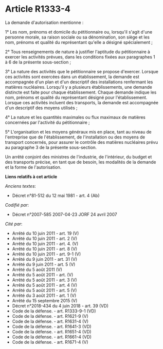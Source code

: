 # Article R1333-4

La demande d'autorisation mentionne :

1° Les nom, prénoms et domicile du pétitionnaire ou, lorsqu'il s'agit d'une personne morale, sa raison sociale ou sa
dénomination, son siège et les nom, prénoms et qualité du représentant qu'elle a désigné spécialement ;

2° Tous renseignements de nature à justifier l'aptitude du pétitionnaire à exercer les activités prévues, dans les conditions
fixées aux paragraphes 1 à 6 de la présente sous-section  ;

3° La nature des activités que le pétitionnaire se propose d'exercer. Lorsque ces activités sont exercées dans un
établissement, la demande est accompagnée d'un plan et d'un descriptif des installations renfermant les matières nucléaires.
Lorsqu'il y a plusieurs établissements, une demande distincte est faite pour chaque établissement. Chaque demande indique les
nom, prénoms et qualité du représentant désigné pour l'établissement. Lorsque ces activités incluent des transports, la
demande est accompagnée d'un descriptif des moyens utilisés ;

4° La nature et les quantités maximales ou flux maximaux de matières concernées par l'activité du pétitionnaire ;

5° L'organisation et les moyens généraux mis en place, tant au niveau de l'entreprise que de l'établissement, de
l'installation ou des moyens de transport concernés, pour assurer le contrôle des matières nucléaires prévu au paragraphe 3
de la présente sous-section.

Un arrêté conjoint des ministres de l'industrie, de l'intérieur, du budget et des transports précise, en tant que de besoin,
les modalités de la demande et la forme de l'autorisation.

**Liens relatifs à cet article**

_Anciens textes_:

  - Décret n°81-512 du 12 mai 1981 - art. 4 (Ab)

_Codifié par_:

  - Décret n°2007-585 2007-04-23 JORF 24 avril 2007

_Cité par_:

  - Arrêté du 10 juin 2011 - art. 19 (V)
  - Arrêté du 10 juin 2011 - art. 2 (V)
  - Arrêté du 10 juin 2011 - art. 4. (V)
  - Arrêté du 10 juin 2011 - art. 8 (V)
  - Arrêté du 10 juin 2011 - art. 9-1 (V)
  - Arrêté du 9 juin 2011 - art. 31 (V)
  - Arrêté du 9 juin 2011 - art. 5 (V)
  - Arrêté du 5 août 2011 (V)
  - Arrêté du 5 août 2011 - art. (V)
  - Arrêté du 5 août 2011 - art. 3 (V)
  - Arrêté du 5 août 2011 - art. 4 (V)
  - Arrêté du 5 août 2011 - art. 5 (V)
  - Arrêté du 3 août 2011 - art. 1 (V)
  - Arrêté du 15 septembre 2015 (V)
  - Décret n°2018-434 du 4 juin 2018 - art. 39 (VD)
  - Code de la défense. - art. R1333-9-1 (VD)
  - Code de la défense. - art. R1621-9 (V)
  - Code de la défense. - art. R1631-4 (V)
  - Code de la défense. - art. R1641-3 (VD)
  - Code de la défense. - art. R1651-4 (VD)
  - Code de la défense. - art. R1661-4 (VD)
  - Code de la défense. - art. R1671-4 (V)

